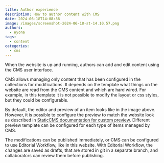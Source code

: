 ```yaml
---
title: Author experience
description: How to author content with CMS
date: 2024-06-18T14:08:36
image: /images/screenshot-2024-06-18-at-14.10.57.png
authors:
  - Wyona
tags:
  - content
categories:
  - cms
---
```

When the website is up and running, authors can add and edit content using the CMS user interface.

CMS allows managing only content that has been configured in the collections for modifications. It depends on the template what things on the website are read from the CMS content and which are hard wired. For example, in this template it is not possible to modify the layout or css styles, but they could be configurable.

By default, the editor and preview of an item looks like in the image above. However, it is possible to configure the preview to match the website look as described in [StaticCMS documentation for custom preview](https://www.staticcms.org/docs/custom-previews). Different preview template can be configured for each type of items managed by CMS.

The modifications can be published immediately, or CMS can be configured to use Editorial Workflow, like in this website. With Editorial Workflow, the changes are saved as drafts, that are stored in git in a separate branch, and collaborators can review them before publishing.

